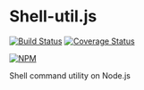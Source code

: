 Shell-util.js
============
[![Build Status](https://travis-ci.org/norahiko/shell-util.svg?branch=master)](https://travis-ci.org/norahiko/shell-util)
[![Coverage Status](https://coveralls.io/repos/norahiko/shell-util/badge.png)](https://coveralls.io/r/norahiko/shell-util)

[![NPM](https://nodei.co/npm/shell-util.png)](https://nodei.co/npm/shell-util/)

Shell command utility on Node.js

